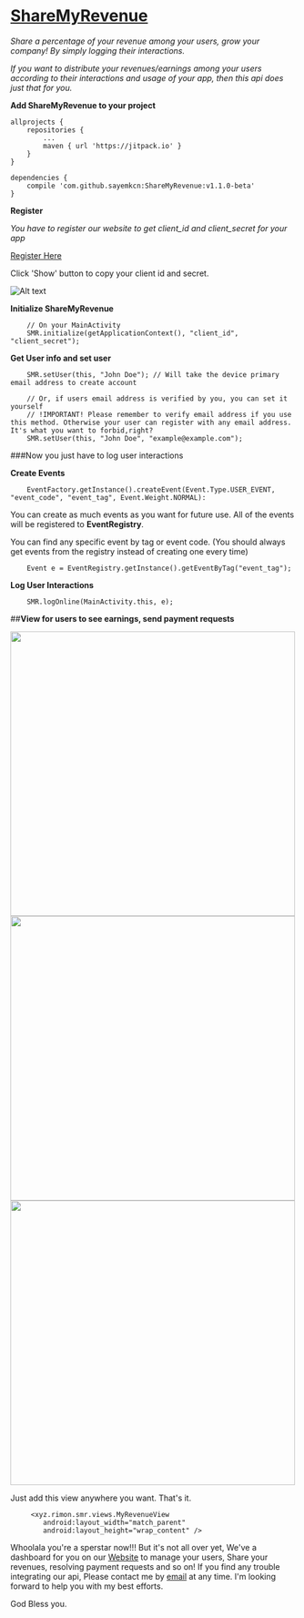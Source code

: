 # [ShareMyRevenue](http://www.sharemyrevenue.net)
*Share a percentage of your revenue among your users, grow your company!* 
*By simply logging their interactions.*

*If you want to distribute your revenues/earnings among your users according to their interactions and usage of your app, then this api does just that for you.*

<b> Add ShareMyRevenue to your project</b>

```
allprojects {
    repositories {
        ...
        maven { url 'https://jitpack.io' }
    }
}
	
dependencies {
	compile 'com.github.sayemkcn:ShareMyRevenue:v1.1.0-beta'
}

```

<b>Register</b>


*You have to register our website to get client_id and client_secret for your app*

[Register Here](http://www.sharemyrevenue.net)

Click 'Show' button to copy your client id and secret.

![Alt text](https://i.imgur.com/apsUw6h.jpg "ShareMyRevenue")

<b>Initialize ShareMyRevenue</b>

```
    // On your MainActivity
    SMR.initialize(getApplicationContext(), "client_id", "client_secret");
```
<b>Get User info and set user</b>
```
    SMR.setUser(this, "John Doe"); // Will take the device primary email address to create account

    // Or, if users email address is verified by you, you can set it yourself
    // !IMPORTANT! Please remember to verify email address if you use this method. Otherwise your user can register with any email address. It's what you want to forbid,right?
    SMR.setUser(this, "John Doe", "example@example.com");

```

###Now you just have to log user interactions

<b>Create Events</b>

```
    EventFactory.getInstance().createEvent(Event.Type.USER_EVENT, "event_code", "event_tag", Event.Weight.NORMAL):
```

You can create as much events as you want for future use. All of the events will be registered to <b>EventRegistry</b>.

You can find any specific event by tag or event code. (You should always get events from the registry instead of creating one every time)

```
    Event e = EventRegistry.getInstance().getEventByTag("event_tag");
```

<b>Log User Interactions</b>

```
    SMR.logOnline(MainActivity.this, e);
```


##<b>View for users to see earnings, send payment requests</b>

<img src="https://i.imgur.com/QaoSe3z.png" width="500" /> <img src="https://i.imgur.com/mwRCOnN.png" width="500" />
<img src="https://i.imgur.com/ITN8z5a.png" width="500" />

Just add this view anywhere you want. That's it.

```
     <xyz.rimon.smr.views.MyRevenueView
        android:layout_width="match_parent"
        android:layout_height="wrap_content" />
```



Whoolala you're a sperstar now!!!
But it's not all over yet, We've a dashboard for you on our [Website](http://www.sharemyrevenue.net) to manage your users, Share your revenues, resolving payment requests and so on!
If you find any trouble integrating our api, Please contact me by [email](email@rimon.xyz) at any time. I'm looking forward to help you with my best efforts.

God Bless you.


